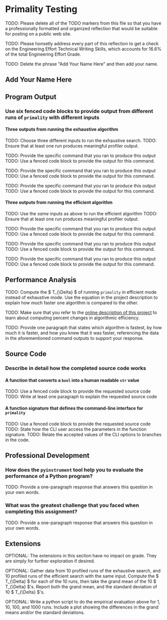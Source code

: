 # Primality Testing

TODO: Please delete all of the TODO markers from this file so that you have a
professionally formatted and organized reflection that would be suitable for
posting on a public web site.

TODO: Please honsetly address every part of this reflection to get a check on
the Engineering Effort Technical Writing Skills, which accounts for 16.6% of
the total Engineering Effort Grade.

TODO: Delete the phrase "Add Your Name Here" and then add your name.

## Add Your Name Here

## Program Output

### Use six fenced code blocks to provide output from different runs of `primality` with different inputs

#### Three outputs from running the exhaustive algorithm

TODO: Choose three different inputs to run the exhaustive search.
TODO: Ensure that at least one run produces meaningful profiler
output.

TODO: Provide the specific command that you ran to produce this output
TODO: Use a fenced code block to provide the output for this command.

TODO: Provide the specific command that you ran to produce this output
TODO: Use a fenced code block to provide the output for this command.

TODO: Provide the specific command that you ran to produce this output
TODO: Use a fenced code block to provide the output for this command.

#### Three outputs from running the efficient algorithm

TODO: Use the _same_ inputs as above to run the efficient algorithm
TODO: Ensure that at least one run produces meaningful profiler
output.

TODO: Provide the specific command that you ran to produce this output
TODO: Use a fenced code block to provide the output for this command.

TODO: Provide the specific command that you ran to produce this output
TODO: Use a fenced code block to provide the output for this command.

TODO: Provide the specific command that you ran to produce this output
TODO: Use a fenced code block to provide the output for this command.

## Performance Analysis

TODO: Compute the $ T_{\Delta} $ of running `primality` in efficient mode
instead of exhaustive mode. Use the equation in the project description
to explain how much faster one algorithm is compared to the other.

TODO: Make sure that you refer to the
[online description of this project](https://proactiveprogrammers.com/data-abstraction/engineering-efforts/primality-testing/)
to learn about computing percent changes in algorithmic efficiency.

TODO: Provide one paragraph that states which algorithm is fastest, by how much
it is faster, and how you knew that it was faster, referencing the data in
the aforementioned command outputs to support your response.

## Source Code

### Describe in detail how the completed source code works

#### A function that converts a `bool` into a human readable `str` value

TODO: Use a fenced code block to provide the requested source code
TODO: Write at least one paragraph to explain the requested source code

#### A function signature that defines the command-line interface for `primality`

TODO: Use a fenced code block to provide the requested source code
TODO: State how the CLI user access the parameters in the function signature.
TODO: Relate the accepted values of the CLI options to branches in the code.

## Professional Development

### How does the `pyinstrument` tool help you to evaluate the performance of a Python program?

TODO: Provide a one-paragraph response that answers this question in your own words.

### What was the greatest challenge that you faced when completing this assignment?

TODO: Provide a one-paragraph response that answers this question in your own words.

## Extensions

OPTIONAL: The extensions in this section have no impact on grade.
They are simply for further exploration if desired.

OPTIONAL: Gather data from 10 profiled runs of the exhaustive search,
and 10 profiled runs of the efficient search with the same input.
Compute the $ T_{\Delta} $ for each of the 10 runs, then take the grand
mean of the 10 $ T_{\Delta} $'s. Report both the grand mean, and the
standard deviation of 10 $ T_{\Delta} $'s.

OPTIONAL: Write a python script to do the empirical evaluation above
for 1, 10, 100, and 1000 runs. Include a plot showing the differences
in the grand means and/or the standard deviations.
